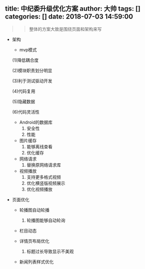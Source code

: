 title: 中纪委升级优化方案
author: 大帅
tags: []
categories: []
date: 2018-07-03 14:59:00
---
>> 整体的方案大致是围绕页面和架构来写
	
- 架构
	- mvp模式
      
     (1)降低耦合度

     (2)模块职责划分明显

     (3)利于测试驱动开发

     (4)代码复用

     (5)隐藏数据

     (6)代码灵活性
    - Android的数据库 
		1. 安全性
    	2. 性能 
    - 图片缓存
    	 1. 能够离线查看
		 2. 优化缓存
    - 网络请求
    	1. 替换原网络请求库
    - 视频播放
    	1. 支持更多格式视频
        2. 优化横竖版视频展示
        3. 优化视频播放
- 页面优化
	- 轮播图自动轮播
    	1. 轮播图能够自动轮询
        
    - 栏目动态
    
    - 详情页布局优化
    	1. 标题过长导致显示不美观
    
    - 新闻列表样式优化